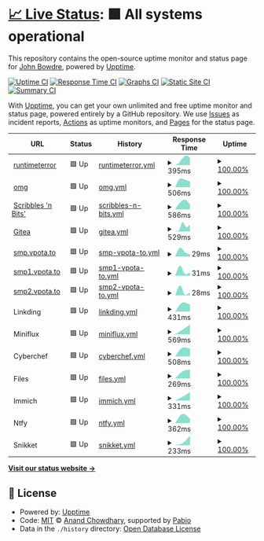 # [📈 Live Status](https://jbowdre.github.io/upptime): <!--live status--> **🟩 All systems operational**

This repository contains the open-source uptime monitor and status page for [John Bowdre](runtimeterror.dev), powered by [Upptime](https://github.com/upptime/upptime).

[![Uptime CI](https://github.com/jbowdre/upptime/workflows/Uptime%20CI/badge.svg)](https://github.com/jbowdre/upptime/actions?query=workflow%3A%22Uptime+CI%22)
[![Response Time CI](https://github.com/jbowdre/upptime/workflows/Response%20Time%20CI/badge.svg)](https://github.com/jbowdre/upptime/actions?query=workflow%3A%22Response+Time+CI%22)
[![Graphs CI](https://github.com/jbowdre/upptime/workflows/Graphs%20CI/badge.svg)](https://github.com/jbowdre/upptime/actions?query=workflow%3A%22Graphs+CI%22)
[![Static Site CI](https://github.com/jbowdre/upptime/workflows/Static%20Site%20CI/badge.svg)](https://github.com/jbowdre/upptime/actions?query=workflow%3A%22Static+Site+CI%22)
[![Summary CI](https://github.com/jbowdre/upptime/workflows/Summary%20CI/badge.svg)](https://github.com/jbowdre/upptime/actions?query=workflow%3A%22Summary+CI%22)

With [Upptime](https://upptime.js.org), you can get your own unlimited and free uptime monitor and status page, powered entirely by a GitHub repository. We use [Issues](https://github.com/jbowdre/upptime/issues) as incident reports, [Actions](https://github.com/jbowdre/upptime/actions) as uptime monitors, and [Pages](https://jbowdre.github.io/upptime) for the status page.

<!--start: status pages-->
<!-- This summary is generated by Upptime (https://github.com/upptime/upptime) -->
<!-- Do not edit this manually, your changes will be overwritten -->
<!-- prettier-ignore -->
| URL | Status | History | Response Time | Uptime |
| --- | ------ | ------- | ------------- | ------ |
| <img alt="" src="https://icons.duckduckgo.com/ip3/runtimeterror.dev.ico" height="13"> [runtimeterror](https://runtimeterror.dev) | 🟩 Up | [runtimeterror.yml](https://github.com/jbowdre/upptime/commits/HEAD/history/runtimeterror.yml) | <details><summary><img alt="Response time graph" src="./graphs/runtimeterror/response-time-week.png" height="20"> 395ms</summary><br><a href="https://upptime.jbowdre.lol/history/runtimeterror"><img alt="Response time 395" src="https://img.shields.io/endpoint?url=https%3A%2F%2Fraw.githubusercontent.com%2Fjbowdre%2Fupptime%2FHEAD%2Fapi%2Fruntimeterror%2Fresponse-time.json"></a><br><a href="https://upptime.jbowdre.lol/history/runtimeterror"><img alt="24-hour response time 395" src="https://img.shields.io/endpoint?url=https%3A%2F%2Fraw.githubusercontent.com%2Fjbowdre%2Fupptime%2FHEAD%2Fapi%2Fruntimeterror%2Fresponse-time-day.json"></a><br><a href="https://upptime.jbowdre.lol/history/runtimeterror"><img alt="7-day response time 395" src="https://img.shields.io/endpoint?url=https%3A%2F%2Fraw.githubusercontent.com%2Fjbowdre%2Fupptime%2FHEAD%2Fapi%2Fruntimeterror%2Fresponse-time-week.json"></a><br><a href="https://upptime.jbowdre.lol/history/runtimeterror"><img alt="30-day response time 395" src="https://img.shields.io/endpoint?url=https%3A%2F%2Fraw.githubusercontent.com%2Fjbowdre%2Fupptime%2FHEAD%2Fapi%2Fruntimeterror%2Fresponse-time-month.json"></a><br><a href="https://upptime.jbowdre.lol/history/runtimeterror"><img alt="1-year response time 395" src="https://img.shields.io/endpoint?url=https%3A%2F%2Fraw.githubusercontent.com%2Fjbowdre%2Fupptime%2FHEAD%2Fapi%2Fruntimeterror%2Fresponse-time-year.json"></a></details> | <details><summary><a href="https://upptime.jbowdre.lol/history/runtimeterror">100.00%</a></summary><a href="https://upptime.jbowdre.lol/history/runtimeterror"><img alt="All-time uptime 100.00%" src="https://img.shields.io/endpoint?url=https%3A%2F%2Fraw.githubusercontent.com%2Fjbowdre%2Fupptime%2FHEAD%2Fapi%2Fruntimeterror%2Fuptime.json"></a><br><a href="https://upptime.jbowdre.lol/history/runtimeterror"><img alt="24-hour uptime 100.00%" src="https://img.shields.io/endpoint?url=https%3A%2F%2Fraw.githubusercontent.com%2Fjbowdre%2Fupptime%2FHEAD%2Fapi%2Fruntimeterror%2Fuptime-day.json"></a><br><a href="https://upptime.jbowdre.lol/history/runtimeterror"><img alt="7-day uptime 100.00%" src="https://img.shields.io/endpoint?url=https%3A%2F%2Fraw.githubusercontent.com%2Fjbowdre%2Fupptime%2FHEAD%2Fapi%2Fruntimeterror%2Fuptime-week.json"></a><br><a href="https://upptime.jbowdre.lol/history/runtimeterror"><img alt="30-day uptime 100.00%" src="https://img.shields.io/endpoint?url=https%3A%2F%2Fraw.githubusercontent.com%2Fjbowdre%2Fupptime%2FHEAD%2Fapi%2Fruntimeterror%2Fuptime-month.json"></a><br><a href="https://upptime.jbowdre.lol/history/runtimeterror"><img alt="1-year uptime 100.00%" src="https://img.shields.io/endpoint?url=https%3A%2F%2Fraw.githubusercontent.com%2Fjbowdre%2Fupptime%2FHEAD%2Fapi%2Fruntimeterror%2Fuptime-year.json"></a></details>
| <img alt="" src="https://icons.duckduckgo.com/ip3/jbowdre.lol.ico" height="13"> [omg](https://jbowdre.lol) | 🟩 Up | [omg.yml](https://github.com/jbowdre/upptime/commits/HEAD/history/omg.yml) | <details><summary><img alt="Response time graph" src="./graphs/omg/response-time-week.png" height="20"> 506ms</summary><br><a href="https://upptime.jbowdre.lol/history/omg"><img alt="Response time 506" src="https://img.shields.io/endpoint?url=https%3A%2F%2Fraw.githubusercontent.com%2Fjbowdre%2Fupptime%2FHEAD%2Fapi%2Fomg%2Fresponse-time.json"></a><br><a href="https://upptime.jbowdre.lol/history/omg"><img alt="24-hour response time 506" src="https://img.shields.io/endpoint?url=https%3A%2F%2Fraw.githubusercontent.com%2Fjbowdre%2Fupptime%2FHEAD%2Fapi%2Fomg%2Fresponse-time-day.json"></a><br><a href="https://upptime.jbowdre.lol/history/omg"><img alt="7-day response time 506" src="https://img.shields.io/endpoint?url=https%3A%2F%2Fraw.githubusercontent.com%2Fjbowdre%2Fupptime%2FHEAD%2Fapi%2Fomg%2Fresponse-time-week.json"></a><br><a href="https://upptime.jbowdre.lol/history/omg"><img alt="30-day response time 506" src="https://img.shields.io/endpoint?url=https%3A%2F%2Fraw.githubusercontent.com%2Fjbowdre%2Fupptime%2FHEAD%2Fapi%2Fomg%2Fresponse-time-month.json"></a><br><a href="https://upptime.jbowdre.lol/history/omg"><img alt="1-year response time 506" src="https://img.shields.io/endpoint?url=https%3A%2F%2Fraw.githubusercontent.com%2Fjbowdre%2Fupptime%2FHEAD%2Fapi%2Fomg%2Fresponse-time-year.json"></a></details> | <details><summary><a href="https://upptime.jbowdre.lol/history/omg">100.00%</a></summary><a href="https://upptime.jbowdre.lol/history/omg"><img alt="All-time uptime 100.00%" src="https://img.shields.io/endpoint?url=https%3A%2F%2Fraw.githubusercontent.com%2Fjbowdre%2Fupptime%2FHEAD%2Fapi%2Fomg%2Fuptime.json"></a><br><a href="https://upptime.jbowdre.lol/history/omg"><img alt="24-hour uptime 100.00%" src="https://img.shields.io/endpoint?url=https%3A%2F%2Fraw.githubusercontent.com%2Fjbowdre%2Fupptime%2FHEAD%2Fapi%2Fomg%2Fuptime-day.json"></a><br><a href="https://upptime.jbowdre.lol/history/omg"><img alt="7-day uptime 100.00%" src="https://img.shields.io/endpoint?url=https%3A%2F%2Fraw.githubusercontent.com%2Fjbowdre%2Fupptime%2FHEAD%2Fapi%2Fomg%2Fuptime-week.json"></a><br><a href="https://upptime.jbowdre.lol/history/omg"><img alt="30-day uptime 100.00%" src="https://img.shields.io/endpoint?url=https%3A%2F%2Fraw.githubusercontent.com%2Fjbowdre%2Fupptime%2FHEAD%2Fapi%2Fomg%2Fuptime-month.json"></a><br><a href="https://upptime.jbowdre.lol/history/omg"><img alt="1-year uptime 100.00%" src="https://img.shields.io/endpoint?url=https%3A%2F%2Fraw.githubusercontent.com%2Fjbowdre%2Fupptime%2FHEAD%2Fapi%2Fomg%2Fuptime-year.json"></a></details>
| <img alt="" src="https://icons.duckduckgo.com/ip3/scribbles.jbowdre.lol.ico" height="13"> [Scribbles 'n Bits'](https://scribbles.jbowdre.lol) | 🟩 Up | [scribbles-n-bits.yml](https://github.com/jbowdre/upptime/commits/HEAD/history/scribbles-n-bits.yml) | <details><summary><img alt="Response time graph" src="./graphs/scribbles-n-bits/response-time-week.png" height="20"> 586ms</summary><br><a href="https://upptime.jbowdre.lol/history/scribbles-n-bits"><img alt="Response time 586" src="https://img.shields.io/endpoint?url=https%3A%2F%2Fraw.githubusercontent.com%2Fjbowdre%2Fupptime%2FHEAD%2Fapi%2Fscribbles-n-bits%2Fresponse-time.json"></a><br><a href="https://upptime.jbowdre.lol/history/scribbles-n-bits"><img alt="24-hour response time 586" src="https://img.shields.io/endpoint?url=https%3A%2F%2Fraw.githubusercontent.com%2Fjbowdre%2Fupptime%2FHEAD%2Fapi%2Fscribbles-n-bits%2Fresponse-time-day.json"></a><br><a href="https://upptime.jbowdre.lol/history/scribbles-n-bits"><img alt="7-day response time 586" src="https://img.shields.io/endpoint?url=https%3A%2F%2Fraw.githubusercontent.com%2Fjbowdre%2Fupptime%2FHEAD%2Fapi%2Fscribbles-n-bits%2Fresponse-time-week.json"></a><br><a href="https://upptime.jbowdre.lol/history/scribbles-n-bits"><img alt="30-day response time 586" src="https://img.shields.io/endpoint?url=https%3A%2F%2Fraw.githubusercontent.com%2Fjbowdre%2Fupptime%2FHEAD%2Fapi%2Fscribbles-n-bits%2Fresponse-time-month.json"></a><br><a href="https://upptime.jbowdre.lol/history/scribbles-n-bits"><img alt="1-year response time 586" src="https://img.shields.io/endpoint?url=https%3A%2F%2Fraw.githubusercontent.com%2Fjbowdre%2Fupptime%2FHEAD%2Fapi%2Fscribbles-n-bits%2Fresponse-time-year.json"></a></details> | <details><summary><a href="https://upptime.jbowdre.lol/history/scribbles-n-bits">100.00%</a></summary><a href="https://upptime.jbowdre.lol/history/scribbles-n-bits"><img alt="All-time uptime 100.00%" src="https://img.shields.io/endpoint?url=https%3A%2F%2Fraw.githubusercontent.com%2Fjbowdre%2Fupptime%2FHEAD%2Fapi%2Fscribbles-n-bits%2Fuptime.json"></a><br><a href="https://upptime.jbowdre.lol/history/scribbles-n-bits"><img alt="24-hour uptime 100.00%" src="https://img.shields.io/endpoint?url=https%3A%2F%2Fraw.githubusercontent.com%2Fjbowdre%2Fupptime%2FHEAD%2Fapi%2Fscribbles-n-bits%2Fuptime-day.json"></a><br><a href="https://upptime.jbowdre.lol/history/scribbles-n-bits"><img alt="7-day uptime 100.00%" src="https://img.shields.io/endpoint?url=https%3A%2F%2Fraw.githubusercontent.com%2Fjbowdre%2Fupptime%2FHEAD%2Fapi%2Fscribbles-n-bits%2Fuptime-week.json"></a><br><a href="https://upptime.jbowdre.lol/history/scribbles-n-bits"><img alt="30-day uptime 100.00%" src="https://img.shields.io/endpoint?url=https%3A%2F%2Fraw.githubusercontent.com%2Fjbowdre%2Fupptime%2FHEAD%2Fapi%2Fscribbles-n-bits%2Fuptime-month.json"></a><br><a href="https://upptime.jbowdre.lol/history/scribbles-n-bits"><img alt="1-year uptime 100.00%" src="https://img.shields.io/endpoint?url=https%3A%2F%2Fraw.githubusercontent.com%2Fjbowdre%2Fupptime%2FHEAD%2Fapi%2Fscribbles-n-bits%2Fuptime-year.json"></a></details>
| <img alt="" src="https://icons.duckduckgo.com/ip3/git.bowdre.net.ico" height="13"> [Gitea](https://git.bowdre.net) | 🟩 Up | [gitea.yml](https://github.com/jbowdre/upptime/commits/HEAD/history/gitea.yml) | <details><summary><img alt="Response time graph" src="./graphs/gitea/response-time-week.png" height="20"> 529ms</summary><br><a href="https://upptime.jbowdre.lol/history/gitea"><img alt="Response time 529" src="https://img.shields.io/endpoint?url=https%3A%2F%2Fraw.githubusercontent.com%2Fjbowdre%2Fupptime%2FHEAD%2Fapi%2Fgitea%2Fresponse-time.json"></a><br><a href="https://upptime.jbowdre.lol/history/gitea"><img alt="24-hour response time 529" src="https://img.shields.io/endpoint?url=https%3A%2F%2Fraw.githubusercontent.com%2Fjbowdre%2Fupptime%2FHEAD%2Fapi%2Fgitea%2Fresponse-time-day.json"></a><br><a href="https://upptime.jbowdre.lol/history/gitea"><img alt="7-day response time 529" src="https://img.shields.io/endpoint?url=https%3A%2F%2Fraw.githubusercontent.com%2Fjbowdre%2Fupptime%2FHEAD%2Fapi%2Fgitea%2Fresponse-time-week.json"></a><br><a href="https://upptime.jbowdre.lol/history/gitea"><img alt="30-day response time 529" src="https://img.shields.io/endpoint?url=https%3A%2F%2Fraw.githubusercontent.com%2Fjbowdre%2Fupptime%2FHEAD%2Fapi%2Fgitea%2Fresponse-time-month.json"></a><br><a href="https://upptime.jbowdre.lol/history/gitea"><img alt="1-year response time 529" src="https://img.shields.io/endpoint?url=https%3A%2F%2Fraw.githubusercontent.com%2Fjbowdre%2Fupptime%2FHEAD%2Fapi%2Fgitea%2Fresponse-time-year.json"></a></details> | <details><summary><a href="https://upptime.jbowdre.lol/history/gitea">100.00%</a></summary><a href="https://upptime.jbowdre.lol/history/gitea"><img alt="All-time uptime 100.00%" src="https://img.shields.io/endpoint?url=https%3A%2F%2Fraw.githubusercontent.com%2Fjbowdre%2Fupptime%2FHEAD%2Fapi%2Fgitea%2Fuptime.json"></a><br><a href="https://upptime.jbowdre.lol/history/gitea"><img alt="24-hour uptime 100.00%" src="https://img.shields.io/endpoint?url=https%3A%2F%2Fraw.githubusercontent.com%2Fjbowdre%2Fupptime%2FHEAD%2Fapi%2Fgitea%2Fuptime-day.json"></a><br><a href="https://upptime.jbowdre.lol/history/gitea"><img alt="7-day uptime 100.00%" src="https://img.shields.io/endpoint?url=https%3A%2F%2Fraw.githubusercontent.com%2Fjbowdre%2Fupptime%2FHEAD%2Fapi%2Fgitea%2Fuptime-week.json"></a><br><a href="https://upptime.jbowdre.lol/history/gitea"><img alt="30-day uptime 100.00%" src="https://img.shields.io/endpoint?url=https%3A%2F%2Fraw.githubusercontent.com%2Fjbowdre%2Fupptime%2FHEAD%2Fapi%2Fgitea%2Fuptime-month.json"></a><br><a href="https://upptime.jbowdre.lol/history/gitea"><img alt="1-year uptime 100.00%" src="https://img.shields.io/endpoint?url=https%3A%2F%2Fraw.githubusercontent.com%2Fjbowdre%2Fupptime%2FHEAD%2Fapi%2Fgitea%2Fuptime-year.json"></a></details>
| <img alt="" src="https://icons.duckduckgo.com/ip3/null.ico" height="13"> [smp.vpota.to](smp.vpota.to) | 🟩 Up | [smp-vpota-to.yml](https://github.com/jbowdre/upptime/commits/HEAD/history/smp-vpota-to.yml) | <details><summary><img alt="Response time graph" src="./graphs/smp-vpota-to/response-time-week.png" height="20"> 29ms</summary><br><a href="https://upptime.jbowdre.lol/history/smp-vpota-to"><img alt="Response time 29" src="https://img.shields.io/endpoint?url=https%3A%2F%2Fraw.githubusercontent.com%2Fjbowdre%2Fupptime%2FHEAD%2Fapi%2Fsmp-vpota-to%2Fresponse-time.json"></a><br><a href="https://upptime.jbowdre.lol/history/smp-vpota-to"><img alt="24-hour response time 29" src="https://img.shields.io/endpoint?url=https%3A%2F%2Fraw.githubusercontent.com%2Fjbowdre%2Fupptime%2FHEAD%2Fapi%2Fsmp-vpota-to%2Fresponse-time-day.json"></a><br><a href="https://upptime.jbowdre.lol/history/smp-vpota-to"><img alt="7-day response time 29" src="https://img.shields.io/endpoint?url=https%3A%2F%2Fraw.githubusercontent.com%2Fjbowdre%2Fupptime%2FHEAD%2Fapi%2Fsmp-vpota-to%2Fresponse-time-week.json"></a><br><a href="https://upptime.jbowdre.lol/history/smp-vpota-to"><img alt="30-day response time 29" src="https://img.shields.io/endpoint?url=https%3A%2F%2Fraw.githubusercontent.com%2Fjbowdre%2Fupptime%2FHEAD%2Fapi%2Fsmp-vpota-to%2Fresponse-time-month.json"></a><br><a href="https://upptime.jbowdre.lol/history/smp-vpota-to"><img alt="1-year response time 29" src="https://img.shields.io/endpoint?url=https%3A%2F%2Fraw.githubusercontent.com%2Fjbowdre%2Fupptime%2FHEAD%2Fapi%2Fsmp-vpota-to%2Fresponse-time-year.json"></a></details> | <details><summary><a href="https://upptime.jbowdre.lol/history/smp-vpota-to">100.00%</a></summary><a href="https://upptime.jbowdre.lol/history/smp-vpota-to"><img alt="All-time uptime 100.00%" src="https://img.shields.io/endpoint?url=https%3A%2F%2Fraw.githubusercontent.com%2Fjbowdre%2Fupptime%2FHEAD%2Fapi%2Fsmp-vpota-to%2Fuptime.json"></a><br><a href="https://upptime.jbowdre.lol/history/smp-vpota-to"><img alt="24-hour uptime 100.00%" src="https://img.shields.io/endpoint?url=https%3A%2F%2Fraw.githubusercontent.com%2Fjbowdre%2Fupptime%2FHEAD%2Fapi%2Fsmp-vpota-to%2Fuptime-day.json"></a><br><a href="https://upptime.jbowdre.lol/history/smp-vpota-to"><img alt="7-day uptime 100.00%" src="https://img.shields.io/endpoint?url=https%3A%2F%2Fraw.githubusercontent.com%2Fjbowdre%2Fupptime%2FHEAD%2Fapi%2Fsmp-vpota-to%2Fuptime-week.json"></a><br><a href="https://upptime.jbowdre.lol/history/smp-vpota-to"><img alt="30-day uptime 100.00%" src="https://img.shields.io/endpoint?url=https%3A%2F%2Fraw.githubusercontent.com%2Fjbowdre%2Fupptime%2FHEAD%2Fapi%2Fsmp-vpota-to%2Fuptime-month.json"></a><br><a href="https://upptime.jbowdre.lol/history/smp-vpota-to"><img alt="1-year uptime 100.00%" src="https://img.shields.io/endpoint?url=https%3A%2F%2Fraw.githubusercontent.com%2Fjbowdre%2Fupptime%2FHEAD%2Fapi%2Fsmp-vpota-to%2Fuptime-year.json"></a></details>
| <img alt="" src="https://icons.duckduckgo.com/ip3/null.ico" height="13"> [smp1.vpota.to](smp1.vpota.to) | 🟩 Up | [smp1-vpota-to.yml](https://github.com/jbowdre/upptime/commits/HEAD/history/smp1-vpota-to.yml) | <details><summary><img alt="Response time graph" src="./graphs/smp1-vpota-to/response-time-week.png" height="20"> 31ms</summary><br><a href="https://upptime.jbowdre.lol/history/smp1-vpota-to"><img alt="Response time 31" src="https://img.shields.io/endpoint?url=https%3A%2F%2Fraw.githubusercontent.com%2Fjbowdre%2Fupptime%2FHEAD%2Fapi%2Fsmp1-vpota-to%2Fresponse-time.json"></a><br><a href="https://upptime.jbowdre.lol/history/smp1-vpota-to"><img alt="24-hour response time 31" src="https://img.shields.io/endpoint?url=https%3A%2F%2Fraw.githubusercontent.com%2Fjbowdre%2Fupptime%2FHEAD%2Fapi%2Fsmp1-vpota-to%2Fresponse-time-day.json"></a><br><a href="https://upptime.jbowdre.lol/history/smp1-vpota-to"><img alt="7-day response time 31" src="https://img.shields.io/endpoint?url=https%3A%2F%2Fraw.githubusercontent.com%2Fjbowdre%2Fupptime%2FHEAD%2Fapi%2Fsmp1-vpota-to%2Fresponse-time-week.json"></a><br><a href="https://upptime.jbowdre.lol/history/smp1-vpota-to"><img alt="30-day response time 31" src="https://img.shields.io/endpoint?url=https%3A%2F%2Fraw.githubusercontent.com%2Fjbowdre%2Fupptime%2FHEAD%2Fapi%2Fsmp1-vpota-to%2Fresponse-time-month.json"></a><br><a href="https://upptime.jbowdre.lol/history/smp1-vpota-to"><img alt="1-year response time 31" src="https://img.shields.io/endpoint?url=https%3A%2F%2Fraw.githubusercontent.com%2Fjbowdre%2Fupptime%2FHEAD%2Fapi%2Fsmp1-vpota-to%2Fresponse-time-year.json"></a></details> | <details><summary><a href="https://upptime.jbowdre.lol/history/smp1-vpota-to">100.00%</a></summary><a href="https://upptime.jbowdre.lol/history/smp1-vpota-to"><img alt="All-time uptime 100.00%" src="https://img.shields.io/endpoint?url=https%3A%2F%2Fraw.githubusercontent.com%2Fjbowdre%2Fupptime%2FHEAD%2Fapi%2Fsmp1-vpota-to%2Fuptime.json"></a><br><a href="https://upptime.jbowdre.lol/history/smp1-vpota-to"><img alt="24-hour uptime 100.00%" src="https://img.shields.io/endpoint?url=https%3A%2F%2Fraw.githubusercontent.com%2Fjbowdre%2Fupptime%2FHEAD%2Fapi%2Fsmp1-vpota-to%2Fuptime-day.json"></a><br><a href="https://upptime.jbowdre.lol/history/smp1-vpota-to"><img alt="7-day uptime 100.00%" src="https://img.shields.io/endpoint?url=https%3A%2F%2Fraw.githubusercontent.com%2Fjbowdre%2Fupptime%2FHEAD%2Fapi%2Fsmp1-vpota-to%2Fuptime-week.json"></a><br><a href="https://upptime.jbowdre.lol/history/smp1-vpota-to"><img alt="30-day uptime 100.00%" src="https://img.shields.io/endpoint?url=https%3A%2F%2Fraw.githubusercontent.com%2Fjbowdre%2Fupptime%2FHEAD%2Fapi%2Fsmp1-vpota-to%2Fuptime-month.json"></a><br><a href="https://upptime.jbowdre.lol/history/smp1-vpota-to"><img alt="1-year uptime 100.00%" src="https://img.shields.io/endpoint?url=https%3A%2F%2Fraw.githubusercontent.com%2Fjbowdre%2Fupptime%2FHEAD%2Fapi%2Fsmp1-vpota-to%2Fuptime-year.json"></a></details>
| <img alt="" src="https://icons.duckduckgo.com/ip3/null.ico" height="13"> [smp2.vpota.to](smp2.vpota.to) | 🟩 Up | [smp2-vpota-to.yml](https://github.com/jbowdre/upptime/commits/HEAD/history/smp2-vpota-to.yml) | <details><summary><img alt="Response time graph" src="./graphs/smp2-vpota-to/response-time-week.png" height="20"> 28ms</summary><br><a href="https://upptime.jbowdre.lol/history/smp2-vpota-to"><img alt="Response time 28" src="https://img.shields.io/endpoint?url=https%3A%2F%2Fraw.githubusercontent.com%2Fjbowdre%2Fupptime%2FHEAD%2Fapi%2Fsmp2-vpota-to%2Fresponse-time.json"></a><br><a href="https://upptime.jbowdre.lol/history/smp2-vpota-to"><img alt="24-hour response time 28" src="https://img.shields.io/endpoint?url=https%3A%2F%2Fraw.githubusercontent.com%2Fjbowdre%2Fupptime%2FHEAD%2Fapi%2Fsmp2-vpota-to%2Fresponse-time-day.json"></a><br><a href="https://upptime.jbowdre.lol/history/smp2-vpota-to"><img alt="7-day response time 28" src="https://img.shields.io/endpoint?url=https%3A%2F%2Fraw.githubusercontent.com%2Fjbowdre%2Fupptime%2FHEAD%2Fapi%2Fsmp2-vpota-to%2Fresponse-time-week.json"></a><br><a href="https://upptime.jbowdre.lol/history/smp2-vpota-to"><img alt="30-day response time 28" src="https://img.shields.io/endpoint?url=https%3A%2F%2Fraw.githubusercontent.com%2Fjbowdre%2Fupptime%2FHEAD%2Fapi%2Fsmp2-vpota-to%2Fresponse-time-month.json"></a><br><a href="https://upptime.jbowdre.lol/history/smp2-vpota-to"><img alt="1-year response time 28" src="https://img.shields.io/endpoint?url=https%3A%2F%2Fraw.githubusercontent.com%2Fjbowdre%2Fupptime%2FHEAD%2Fapi%2Fsmp2-vpota-to%2Fresponse-time-year.json"></a></details> | <details><summary><a href="https://upptime.jbowdre.lol/history/smp2-vpota-to">100.00%</a></summary><a href="https://upptime.jbowdre.lol/history/smp2-vpota-to"><img alt="All-time uptime 100.00%" src="https://img.shields.io/endpoint?url=https%3A%2F%2Fraw.githubusercontent.com%2Fjbowdre%2Fupptime%2FHEAD%2Fapi%2Fsmp2-vpota-to%2Fuptime.json"></a><br><a href="https://upptime.jbowdre.lol/history/smp2-vpota-to"><img alt="24-hour uptime 100.00%" src="https://img.shields.io/endpoint?url=https%3A%2F%2Fraw.githubusercontent.com%2Fjbowdre%2Fupptime%2FHEAD%2Fapi%2Fsmp2-vpota-to%2Fuptime-day.json"></a><br><a href="https://upptime.jbowdre.lol/history/smp2-vpota-to"><img alt="7-day uptime 100.00%" src="https://img.shields.io/endpoint?url=https%3A%2F%2Fraw.githubusercontent.com%2Fjbowdre%2Fupptime%2FHEAD%2Fapi%2Fsmp2-vpota-to%2Fuptime-week.json"></a><br><a href="https://upptime.jbowdre.lol/history/smp2-vpota-to"><img alt="30-day uptime 100.00%" src="https://img.shields.io/endpoint?url=https%3A%2F%2Fraw.githubusercontent.com%2Fjbowdre%2Fupptime%2FHEAD%2Fapi%2Fsmp2-vpota-to%2Fuptime-month.json"></a><br><a href="https://upptime.jbowdre.lol/history/smp2-vpota-to"><img alt="1-year uptime 100.00%" src="https://img.shields.io/endpoint?url=https%3A%2F%2Fraw.githubusercontent.com%2Fjbowdre%2Fupptime%2FHEAD%2Fapi%2Fsmp2-vpota-to%2Fuptime-year.json"></a></details>
| <img alt="" src="https://icons.duckduckgo.com/ip3/null.ico" height="13"> Linkding | 🟩 Up | [linkding.yml](https://github.com/jbowdre/upptime/commits/HEAD/history/linkding.yml) | <details><summary><img alt="Response time graph" src="./graphs/linkding/response-time-week.png" height="20"> 431ms</summary><br><a href="https://upptime.jbowdre.lol/history/linkding"><img alt="Response time 431" src="https://img.shields.io/endpoint?url=https%3A%2F%2Fraw.githubusercontent.com%2Fjbowdre%2Fupptime%2FHEAD%2Fapi%2Flinkding%2Fresponse-time.json"></a><br><a href="https://upptime.jbowdre.lol/history/linkding"><img alt="24-hour response time 431" src="https://img.shields.io/endpoint?url=https%3A%2F%2Fraw.githubusercontent.com%2Fjbowdre%2Fupptime%2FHEAD%2Fapi%2Flinkding%2Fresponse-time-day.json"></a><br><a href="https://upptime.jbowdre.lol/history/linkding"><img alt="7-day response time 431" src="https://img.shields.io/endpoint?url=https%3A%2F%2Fraw.githubusercontent.com%2Fjbowdre%2Fupptime%2FHEAD%2Fapi%2Flinkding%2Fresponse-time-week.json"></a><br><a href="https://upptime.jbowdre.lol/history/linkding"><img alt="30-day response time 431" src="https://img.shields.io/endpoint?url=https%3A%2F%2Fraw.githubusercontent.com%2Fjbowdre%2Fupptime%2FHEAD%2Fapi%2Flinkding%2Fresponse-time-month.json"></a><br><a href="https://upptime.jbowdre.lol/history/linkding"><img alt="1-year response time 431" src="https://img.shields.io/endpoint?url=https%3A%2F%2Fraw.githubusercontent.com%2Fjbowdre%2Fupptime%2FHEAD%2Fapi%2Flinkding%2Fresponse-time-year.json"></a></details> | <details><summary><a href="https://upptime.jbowdre.lol/history/linkding">100.00%</a></summary><a href="https://upptime.jbowdre.lol/history/linkding"><img alt="All-time uptime 100.00%" src="https://img.shields.io/endpoint?url=https%3A%2F%2Fraw.githubusercontent.com%2Fjbowdre%2Fupptime%2FHEAD%2Fapi%2Flinkding%2Fuptime.json"></a><br><a href="https://upptime.jbowdre.lol/history/linkding"><img alt="24-hour uptime 100.00%" src="https://img.shields.io/endpoint?url=https%3A%2F%2Fraw.githubusercontent.com%2Fjbowdre%2Fupptime%2FHEAD%2Fapi%2Flinkding%2Fuptime-day.json"></a><br><a href="https://upptime.jbowdre.lol/history/linkding"><img alt="7-day uptime 100.00%" src="https://img.shields.io/endpoint?url=https%3A%2F%2Fraw.githubusercontent.com%2Fjbowdre%2Fupptime%2FHEAD%2Fapi%2Flinkding%2Fuptime-week.json"></a><br><a href="https://upptime.jbowdre.lol/history/linkding"><img alt="30-day uptime 100.00%" src="https://img.shields.io/endpoint?url=https%3A%2F%2Fraw.githubusercontent.com%2Fjbowdre%2Fupptime%2FHEAD%2Fapi%2Flinkding%2Fuptime-month.json"></a><br><a href="https://upptime.jbowdre.lol/history/linkding"><img alt="1-year uptime 100.00%" src="https://img.shields.io/endpoint?url=https%3A%2F%2Fraw.githubusercontent.com%2Fjbowdre%2Fupptime%2FHEAD%2Fapi%2Flinkding%2Fuptime-year.json"></a></details>
| <img alt="" src="https://icons.duckduckgo.com/ip3/null.ico" height="13"> Miniflux | 🟩 Up | [miniflux.yml](https://github.com/jbowdre/upptime/commits/HEAD/history/miniflux.yml) | <details><summary><img alt="Response time graph" src="./graphs/miniflux/response-time-week.png" height="20"> 569ms</summary><br><a href="https://upptime.jbowdre.lol/history/miniflux"><img alt="Response time 569" src="https://img.shields.io/endpoint?url=https%3A%2F%2Fraw.githubusercontent.com%2Fjbowdre%2Fupptime%2FHEAD%2Fapi%2Fminiflux%2Fresponse-time.json"></a><br><a href="https://upptime.jbowdre.lol/history/miniflux"><img alt="24-hour response time 569" src="https://img.shields.io/endpoint?url=https%3A%2F%2Fraw.githubusercontent.com%2Fjbowdre%2Fupptime%2FHEAD%2Fapi%2Fminiflux%2Fresponse-time-day.json"></a><br><a href="https://upptime.jbowdre.lol/history/miniflux"><img alt="7-day response time 569" src="https://img.shields.io/endpoint?url=https%3A%2F%2Fraw.githubusercontent.com%2Fjbowdre%2Fupptime%2FHEAD%2Fapi%2Fminiflux%2Fresponse-time-week.json"></a><br><a href="https://upptime.jbowdre.lol/history/miniflux"><img alt="30-day response time 569" src="https://img.shields.io/endpoint?url=https%3A%2F%2Fraw.githubusercontent.com%2Fjbowdre%2Fupptime%2FHEAD%2Fapi%2Fminiflux%2Fresponse-time-month.json"></a><br><a href="https://upptime.jbowdre.lol/history/miniflux"><img alt="1-year response time 569" src="https://img.shields.io/endpoint?url=https%3A%2F%2Fraw.githubusercontent.com%2Fjbowdre%2Fupptime%2FHEAD%2Fapi%2Fminiflux%2Fresponse-time-year.json"></a></details> | <details><summary><a href="https://upptime.jbowdre.lol/history/miniflux">100.00%</a></summary><a href="https://upptime.jbowdre.lol/history/miniflux"><img alt="All-time uptime 100.00%" src="https://img.shields.io/endpoint?url=https%3A%2F%2Fraw.githubusercontent.com%2Fjbowdre%2Fupptime%2FHEAD%2Fapi%2Fminiflux%2Fuptime.json"></a><br><a href="https://upptime.jbowdre.lol/history/miniflux"><img alt="24-hour uptime 100.00%" src="https://img.shields.io/endpoint?url=https%3A%2F%2Fraw.githubusercontent.com%2Fjbowdre%2Fupptime%2FHEAD%2Fapi%2Fminiflux%2Fuptime-day.json"></a><br><a href="https://upptime.jbowdre.lol/history/miniflux"><img alt="7-day uptime 100.00%" src="https://img.shields.io/endpoint?url=https%3A%2F%2Fraw.githubusercontent.com%2Fjbowdre%2Fupptime%2FHEAD%2Fapi%2Fminiflux%2Fuptime-week.json"></a><br><a href="https://upptime.jbowdre.lol/history/miniflux"><img alt="30-day uptime 100.00%" src="https://img.shields.io/endpoint?url=https%3A%2F%2Fraw.githubusercontent.com%2Fjbowdre%2Fupptime%2FHEAD%2Fapi%2Fminiflux%2Fuptime-month.json"></a><br><a href="https://upptime.jbowdre.lol/history/miniflux"><img alt="1-year uptime 100.00%" src="https://img.shields.io/endpoint?url=https%3A%2F%2Fraw.githubusercontent.com%2Fjbowdre%2Fupptime%2FHEAD%2Fapi%2Fminiflux%2Fuptime-year.json"></a></details>
| <img alt="" src="https://icons.duckduckgo.com/ip3/null.ico" height="13"> Cyberchef | 🟩 Up | [cyberchef.yml](https://github.com/jbowdre/upptime/commits/HEAD/history/cyberchef.yml) | <details><summary><img alt="Response time graph" src="./graphs/cyberchef/response-time-week.png" height="20"> 508ms</summary><br><a href="https://upptime.jbowdre.lol/history/cyberchef"><img alt="Response time 508" src="https://img.shields.io/endpoint?url=https%3A%2F%2Fraw.githubusercontent.com%2Fjbowdre%2Fupptime%2FHEAD%2Fapi%2Fcyberchef%2Fresponse-time.json"></a><br><a href="https://upptime.jbowdre.lol/history/cyberchef"><img alt="24-hour response time 508" src="https://img.shields.io/endpoint?url=https%3A%2F%2Fraw.githubusercontent.com%2Fjbowdre%2Fupptime%2FHEAD%2Fapi%2Fcyberchef%2Fresponse-time-day.json"></a><br><a href="https://upptime.jbowdre.lol/history/cyberchef"><img alt="7-day response time 508" src="https://img.shields.io/endpoint?url=https%3A%2F%2Fraw.githubusercontent.com%2Fjbowdre%2Fupptime%2FHEAD%2Fapi%2Fcyberchef%2Fresponse-time-week.json"></a><br><a href="https://upptime.jbowdre.lol/history/cyberchef"><img alt="30-day response time 508" src="https://img.shields.io/endpoint?url=https%3A%2F%2Fraw.githubusercontent.com%2Fjbowdre%2Fupptime%2FHEAD%2Fapi%2Fcyberchef%2Fresponse-time-month.json"></a><br><a href="https://upptime.jbowdre.lol/history/cyberchef"><img alt="1-year response time 508" src="https://img.shields.io/endpoint?url=https%3A%2F%2Fraw.githubusercontent.com%2Fjbowdre%2Fupptime%2FHEAD%2Fapi%2Fcyberchef%2Fresponse-time-year.json"></a></details> | <details><summary><a href="https://upptime.jbowdre.lol/history/cyberchef">100.00%</a></summary><a href="https://upptime.jbowdre.lol/history/cyberchef"><img alt="All-time uptime 100.00%" src="https://img.shields.io/endpoint?url=https%3A%2F%2Fraw.githubusercontent.com%2Fjbowdre%2Fupptime%2FHEAD%2Fapi%2Fcyberchef%2Fuptime.json"></a><br><a href="https://upptime.jbowdre.lol/history/cyberchef"><img alt="24-hour uptime 100.00%" src="https://img.shields.io/endpoint?url=https%3A%2F%2Fraw.githubusercontent.com%2Fjbowdre%2Fupptime%2FHEAD%2Fapi%2Fcyberchef%2Fuptime-day.json"></a><br><a href="https://upptime.jbowdre.lol/history/cyberchef"><img alt="7-day uptime 100.00%" src="https://img.shields.io/endpoint?url=https%3A%2F%2Fraw.githubusercontent.com%2Fjbowdre%2Fupptime%2FHEAD%2Fapi%2Fcyberchef%2Fuptime-week.json"></a><br><a href="https://upptime.jbowdre.lol/history/cyberchef"><img alt="30-day uptime 100.00%" src="https://img.shields.io/endpoint?url=https%3A%2F%2Fraw.githubusercontent.com%2Fjbowdre%2Fupptime%2FHEAD%2Fapi%2Fcyberchef%2Fuptime-month.json"></a><br><a href="https://upptime.jbowdre.lol/history/cyberchef"><img alt="1-year uptime 100.00%" src="https://img.shields.io/endpoint?url=https%3A%2F%2Fraw.githubusercontent.com%2Fjbowdre%2Fupptime%2FHEAD%2Fapi%2Fcyberchef%2Fuptime-year.json"></a></details>
| <img alt="" src="https://icons.duckduckgo.com/ip3/null.ico" height="13"> Files | 🟩 Up | [files.yml](https://github.com/jbowdre/upptime/commits/HEAD/history/files.yml) | <details><summary><img alt="Response time graph" src="./graphs/files/response-time-week.png" height="20"> 269ms</summary><br><a href="https://upptime.jbowdre.lol/history/files"><img alt="Response time 269" src="https://img.shields.io/endpoint?url=https%3A%2F%2Fraw.githubusercontent.com%2Fjbowdre%2Fupptime%2FHEAD%2Fapi%2Ffiles%2Fresponse-time.json"></a><br><a href="https://upptime.jbowdre.lol/history/files"><img alt="24-hour response time 269" src="https://img.shields.io/endpoint?url=https%3A%2F%2Fraw.githubusercontent.com%2Fjbowdre%2Fupptime%2FHEAD%2Fapi%2Ffiles%2Fresponse-time-day.json"></a><br><a href="https://upptime.jbowdre.lol/history/files"><img alt="7-day response time 269" src="https://img.shields.io/endpoint?url=https%3A%2F%2Fraw.githubusercontent.com%2Fjbowdre%2Fupptime%2FHEAD%2Fapi%2Ffiles%2Fresponse-time-week.json"></a><br><a href="https://upptime.jbowdre.lol/history/files"><img alt="30-day response time 269" src="https://img.shields.io/endpoint?url=https%3A%2F%2Fraw.githubusercontent.com%2Fjbowdre%2Fupptime%2FHEAD%2Fapi%2Ffiles%2Fresponse-time-month.json"></a><br><a href="https://upptime.jbowdre.lol/history/files"><img alt="1-year response time 269" src="https://img.shields.io/endpoint?url=https%3A%2F%2Fraw.githubusercontent.com%2Fjbowdre%2Fupptime%2FHEAD%2Fapi%2Ffiles%2Fresponse-time-year.json"></a></details> | <details><summary><a href="https://upptime.jbowdre.lol/history/files">100.00%</a></summary><a href="https://upptime.jbowdre.lol/history/files"><img alt="All-time uptime 100.00%" src="https://img.shields.io/endpoint?url=https%3A%2F%2Fraw.githubusercontent.com%2Fjbowdre%2Fupptime%2FHEAD%2Fapi%2Ffiles%2Fuptime.json"></a><br><a href="https://upptime.jbowdre.lol/history/files"><img alt="24-hour uptime 100.00%" src="https://img.shields.io/endpoint?url=https%3A%2F%2Fraw.githubusercontent.com%2Fjbowdre%2Fupptime%2FHEAD%2Fapi%2Ffiles%2Fuptime-day.json"></a><br><a href="https://upptime.jbowdre.lol/history/files"><img alt="7-day uptime 100.00%" src="https://img.shields.io/endpoint?url=https%3A%2F%2Fraw.githubusercontent.com%2Fjbowdre%2Fupptime%2FHEAD%2Fapi%2Ffiles%2Fuptime-week.json"></a><br><a href="https://upptime.jbowdre.lol/history/files"><img alt="30-day uptime 100.00%" src="https://img.shields.io/endpoint?url=https%3A%2F%2Fraw.githubusercontent.com%2Fjbowdre%2Fupptime%2FHEAD%2Fapi%2Ffiles%2Fuptime-month.json"></a><br><a href="https://upptime.jbowdre.lol/history/files"><img alt="1-year uptime 100.00%" src="https://img.shields.io/endpoint?url=https%3A%2F%2Fraw.githubusercontent.com%2Fjbowdre%2Fupptime%2FHEAD%2Fapi%2Ffiles%2Fuptime-year.json"></a></details>
| <img alt="" src="https://icons.duckduckgo.com/ip3/null.ico" height="13"> Immich | 🟩 Up | [immich.yml](https://github.com/jbowdre/upptime/commits/HEAD/history/immich.yml) | <details><summary><img alt="Response time graph" src="./graphs/immich/response-time-week.png" height="20"> 331ms</summary><br><a href="https://upptime.jbowdre.lol/history/immich"><img alt="Response time 331" src="https://img.shields.io/endpoint?url=https%3A%2F%2Fraw.githubusercontent.com%2Fjbowdre%2Fupptime%2FHEAD%2Fapi%2Fimmich%2Fresponse-time.json"></a><br><a href="https://upptime.jbowdre.lol/history/immich"><img alt="24-hour response time 331" src="https://img.shields.io/endpoint?url=https%3A%2F%2Fraw.githubusercontent.com%2Fjbowdre%2Fupptime%2FHEAD%2Fapi%2Fimmich%2Fresponse-time-day.json"></a><br><a href="https://upptime.jbowdre.lol/history/immich"><img alt="7-day response time 331" src="https://img.shields.io/endpoint?url=https%3A%2F%2Fraw.githubusercontent.com%2Fjbowdre%2Fupptime%2FHEAD%2Fapi%2Fimmich%2Fresponse-time-week.json"></a><br><a href="https://upptime.jbowdre.lol/history/immich"><img alt="30-day response time 331" src="https://img.shields.io/endpoint?url=https%3A%2F%2Fraw.githubusercontent.com%2Fjbowdre%2Fupptime%2FHEAD%2Fapi%2Fimmich%2Fresponse-time-month.json"></a><br><a href="https://upptime.jbowdre.lol/history/immich"><img alt="1-year response time 331" src="https://img.shields.io/endpoint?url=https%3A%2F%2Fraw.githubusercontent.com%2Fjbowdre%2Fupptime%2FHEAD%2Fapi%2Fimmich%2Fresponse-time-year.json"></a></details> | <details><summary><a href="https://upptime.jbowdre.lol/history/immich">100.00%</a></summary><a href="https://upptime.jbowdre.lol/history/immich"><img alt="All-time uptime 100.00%" src="https://img.shields.io/endpoint?url=https%3A%2F%2Fraw.githubusercontent.com%2Fjbowdre%2Fupptime%2FHEAD%2Fapi%2Fimmich%2Fuptime.json"></a><br><a href="https://upptime.jbowdre.lol/history/immich"><img alt="24-hour uptime 100.00%" src="https://img.shields.io/endpoint?url=https%3A%2F%2Fraw.githubusercontent.com%2Fjbowdre%2Fupptime%2FHEAD%2Fapi%2Fimmich%2Fuptime-day.json"></a><br><a href="https://upptime.jbowdre.lol/history/immich"><img alt="7-day uptime 100.00%" src="https://img.shields.io/endpoint?url=https%3A%2F%2Fraw.githubusercontent.com%2Fjbowdre%2Fupptime%2FHEAD%2Fapi%2Fimmich%2Fuptime-week.json"></a><br><a href="https://upptime.jbowdre.lol/history/immich"><img alt="30-day uptime 100.00%" src="https://img.shields.io/endpoint?url=https%3A%2F%2Fraw.githubusercontent.com%2Fjbowdre%2Fupptime%2FHEAD%2Fapi%2Fimmich%2Fuptime-month.json"></a><br><a href="https://upptime.jbowdre.lol/history/immich"><img alt="1-year uptime 100.00%" src="https://img.shields.io/endpoint?url=https%3A%2F%2Fraw.githubusercontent.com%2Fjbowdre%2Fupptime%2FHEAD%2Fapi%2Fimmich%2Fuptime-year.json"></a></details>
| <img alt="" src="https://icons.duckduckgo.com/ip3/null.ico" height="13"> Ntfy | 🟩 Up | [ntfy.yml](https://github.com/jbowdre/upptime/commits/HEAD/history/ntfy.yml) | <details><summary><img alt="Response time graph" src="./graphs/ntfy/response-time-week.png" height="20"> 362ms</summary><br><a href="https://upptime.jbowdre.lol/history/ntfy"><img alt="Response time 362" src="https://img.shields.io/endpoint?url=https%3A%2F%2Fraw.githubusercontent.com%2Fjbowdre%2Fupptime%2FHEAD%2Fapi%2Fntfy%2Fresponse-time.json"></a><br><a href="https://upptime.jbowdre.lol/history/ntfy"><img alt="24-hour response time 362" src="https://img.shields.io/endpoint?url=https%3A%2F%2Fraw.githubusercontent.com%2Fjbowdre%2Fupptime%2FHEAD%2Fapi%2Fntfy%2Fresponse-time-day.json"></a><br><a href="https://upptime.jbowdre.lol/history/ntfy"><img alt="7-day response time 362" src="https://img.shields.io/endpoint?url=https%3A%2F%2Fraw.githubusercontent.com%2Fjbowdre%2Fupptime%2FHEAD%2Fapi%2Fntfy%2Fresponse-time-week.json"></a><br><a href="https://upptime.jbowdre.lol/history/ntfy"><img alt="30-day response time 362" src="https://img.shields.io/endpoint?url=https%3A%2F%2Fraw.githubusercontent.com%2Fjbowdre%2Fupptime%2FHEAD%2Fapi%2Fntfy%2Fresponse-time-month.json"></a><br><a href="https://upptime.jbowdre.lol/history/ntfy"><img alt="1-year response time 362" src="https://img.shields.io/endpoint?url=https%3A%2F%2Fraw.githubusercontent.com%2Fjbowdre%2Fupptime%2FHEAD%2Fapi%2Fntfy%2Fresponse-time-year.json"></a></details> | <details><summary><a href="https://upptime.jbowdre.lol/history/ntfy">100.00%</a></summary><a href="https://upptime.jbowdre.lol/history/ntfy"><img alt="All-time uptime 100.00%" src="https://img.shields.io/endpoint?url=https%3A%2F%2Fraw.githubusercontent.com%2Fjbowdre%2Fupptime%2FHEAD%2Fapi%2Fntfy%2Fuptime.json"></a><br><a href="https://upptime.jbowdre.lol/history/ntfy"><img alt="24-hour uptime 100.00%" src="https://img.shields.io/endpoint?url=https%3A%2F%2Fraw.githubusercontent.com%2Fjbowdre%2Fupptime%2FHEAD%2Fapi%2Fntfy%2Fuptime-day.json"></a><br><a href="https://upptime.jbowdre.lol/history/ntfy"><img alt="7-day uptime 100.00%" src="https://img.shields.io/endpoint?url=https%3A%2F%2Fraw.githubusercontent.com%2Fjbowdre%2Fupptime%2FHEAD%2Fapi%2Fntfy%2Fuptime-week.json"></a><br><a href="https://upptime.jbowdre.lol/history/ntfy"><img alt="30-day uptime 100.00%" src="https://img.shields.io/endpoint?url=https%3A%2F%2Fraw.githubusercontent.com%2Fjbowdre%2Fupptime%2FHEAD%2Fapi%2Fntfy%2Fuptime-month.json"></a><br><a href="https://upptime.jbowdre.lol/history/ntfy"><img alt="1-year uptime 100.00%" src="https://img.shields.io/endpoint?url=https%3A%2F%2Fraw.githubusercontent.com%2Fjbowdre%2Fupptime%2FHEAD%2Fapi%2Fntfy%2Fuptime-year.json"></a></details>
| <img alt="" src="https://icons.duckduckgo.com/ip3/null.ico" height="13"> Snikket | 🟩 Up | [snikket.yml](https://github.com/jbowdre/upptime/commits/HEAD/history/snikket.yml) | <details><summary><img alt="Response time graph" src="./graphs/snikket/response-time-week.png" height="20"> 233ms</summary><br><a href="https://upptime.jbowdre.lol/history/snikket"><img alt="Response time 233" src="https://img.shields.io/endpoint?url=https%3A%2F%2Fraw.githubusercontent.com%2Fjbowdre%2Fupptime%2FHEAD%2Fapi%2Fsnikket%2Fresponse-time.json"></a><br><a href="https://upptime.jbowdre.lol/history/snikket"><img alt="24-hour response time 233" src="https://img.shields.io/endpoint?url=https%3A%2F%2Fraw.githubusercontent.com%2Fjbowdre%2Fupptime%2FHEAD%2Fapi%2Fsnikket%2Fresponse-time-day.json"></a><br><a href="https://upptime.jbowdre.lol/history/snikket"><img alt="7-day response time 233" src="https://img.shields.io/endpoint?url=https%3A%2F%2Fraw.githubusercontent.com%2Fjbowdre%2Fupptime%2FHEAD%2Fapi%2Fsnikket%2Fresponse-time-week.json"></a><br><a href="https://upptime.jbowdre.lol/history/snikket"><img alt="30-day response time 233" src="https://img.shields.io/endpoint?url=https%3A%2F%2Fraw.githubusercontent.com%2Fjbowdre%2Fupptime%2FHEAD%2Fapi%2Fsnikket%2Fresponse-time-month.json"></a><br><a href="https://upptime.jbowdre.lol/history/snikket"><img alt="1-year response time 233" src="https://img.shields.io/endpoint?url=https%3A%2F%2Fraw.githubusercontent.com%2Fjbowdre%2Fupptime%2FHEAD%2Fapi%2Fsnikket%2Fresponse-time-year.json"></a></details> | <details><summary><a href="https://upptime.jbowdre.lol/history/snikket">100.00%</a></summary><a href="https://upptime.jbowdre.lol/history/snikket"><img alt="All-time uptime 100.00%" src="https://img.shields.io/endpoint?url=https%3A%2F%2Fraw.githubusercontent.com%2Fjbowdre%2Fupptime%2FHEAD%2Fapi%2Fsnikket%2Fuptime.json"></a><br><a href="https://upptime.jbowdre.lol/history/snikket"><img alt="24-hour uptime 100.00%" src="https://img.shields.io/endpoint?url=https%3A%2F%2Fraw.githubusercontent.com%2Fjbowdre%2Fupptime%2FHEAD%2Fapi%2Fsnikket%2Fuptime-day.json"></a><br><a href="https://upptime.jbowdre.lol/history/snikket"><img alt="7-day uptime 100.00%" src="https://img.shields.io/endpoint?url=https%3A%2F%2Fraw.githubusercontent.com%2Fjbowdre%2Fupptime%2FHEAD%2Fapi%2Fsnikket%2Fuptime-week.json"></a><br><a href="https://upptime.jbowdre.lol/history/snikket"><img alt="30-day uptime 100.00%" src="https://img.shields.io/endpoint?url=https%3A%2F%2Fraw.githubusercontent.com%2Fjbowdre%2Fupptime%2FHEAD%2Fapi%2Fsnikket%2Fuptime-month.json"></a><br><a href="https://upptime.jbowdre.lol/history/snikket"><img alt="1-year uptime 100.00%" src="https://img.shields.io/endpoint?url=https%3A%2F%2Fraw.githubusercontent.com%2Fjbowdre%2Fupptime%2FHEAD%2Fapi%2Fsnikket%2Fuptime-year.json"></a></details>

<!--end: status pages-->

[**Visit our status website →**](https://jbowdre.github.io/upptime)

## 📄 License

- Powered by: [Upptime](https://github.com/upptime/upptime)
- Code: [MIT](./LICENSE) © [Anand Chowdhary](https://anandchowdhary.com), supported by [Pabio](https://pabio.com)
- Data in the `./history` directory: [Open Database License](https://opendatacommons.org/licenses/odbl/1-0/)
